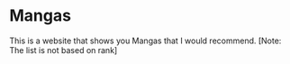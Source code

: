 # Mangas
This is a website that shows you Mangas that I would recommend.
[Note: The list is not based on rank]